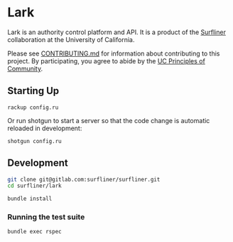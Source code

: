 # Lark

Lark is an authority control platform and API. It is a product of the
[Surfliner](https://gitlab.com/surfliner/surfliner) collaboration at the
University of California.

Please see [CONTRIBUTING.md][contributing] for information about contributing to
this project. By participating, you agree to abide by the
[UC Principles of Community][principles].

## Starting Up

`rackup config.ru`

Or run shotgun to start a server so that the code change is automatic reloaded in development:

`shotgun config.ru`

## Development

```sh
git clone git@gitlab.com:surfliner/surfliner.git
cd surfliner/lark

bundle install
```

### Running the test suite

`bundle exec rspec`

[contributing]: ../CONTRIBUTING.md
[principles]: https://ucnet.universityofcalifornia.edu/working-at-uc/our-values/principles-of-community.html
